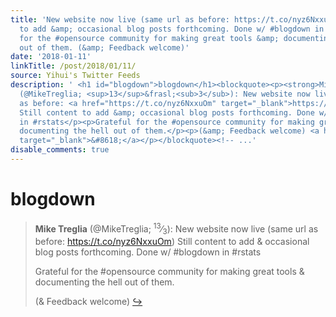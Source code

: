 ```yaml
---
title: 'New website now live (same url as before: https://t.co/nyz6NxxuOm) Still content
  to add &amp; occasional blog posts forthcoming. Done w/ #blogdown in #rstats Grateful
  for the #opensource community for making great tools &amp; documenting the hell
  out of them. (&amp; Feedback welcome)'
date: '2018-01-11'
linkTitle: /post/2018/01/11/
source: Yihui's Twitter Feeds
description: ' <h1 id="blogdown">blogdown</h1><blockquote><p><strong>Mike Treglia</strong>
  (@MikeTreglia; <sup>13</sup>&frasl;<sub>3</sub>): New website now live (same url
  as before: <a href="https://t.co/nyz6NxxuOm" target="_blank">https://t.co/nyz6NxxuOm</a>)
  Still content to add &amp; occasional blog posts forthcoming. Done w/ #blogdown
  in #rstats</p><p>Grateful for the #opensource community for making great tools &amp;
  documenting the hell out of them.</p><p>(&amp; Feedback welcome) <a href="https://twitter.com/xieyihui/status/950963537400221696"
  target="_blank">&#8618;</a></p></blockquote><!-- ...'
disable_comments: true
---
```

 <h1 id="blogdown">blogdown</h1><blockquote><p><strong>Mike Treglia</strong> (@MikeTreglia; <sup>13</sup>&frasl;<sub>3</sub>): New website now live (same url as before: <a href="https://t.co/nyz6NxxuOm" target="_blank">https://t.co/nyz6NxxuOm</a>) Still content to add &amp; occasional blog posts forthcoming. Done w/ #blogdown in #rstats</p><p>Grateful for the #opensource community for making great tools &amp; documenting the hell out of them.</p><p>(&amp; Feedback welcome) <a href="https://twitter.com/xieyihui/status/950963537400221696" target="_blank">&#8618;</a></p></blockquote><!-- ...